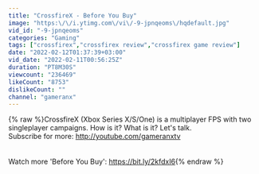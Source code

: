 ```yaml
---
title: "CrossfireX - Before You Buy"
image: "https:\/\/i.ytimg.com\/vi\/-9-jpnqeoms\/hqdefault.jpg"
vid_id: "-9-jpnqeoms"
categories: "Gaming"
tags: ["crossfirex","crossfirex review","crossfirex game review"]
date: "2022-02-12T01:37:39+03:00"
vid_date: "2022-02-11T00:56:25Z"
duration: "PT8M30S"
viewcount: "236469"
likeCount: "8753"
dislikeCount: ""
channel: "gameranx"
---
```

{% raw %}CrossfireX (Xbox Series X/S/One) is a multiplayer FPS with two singleplayer campaigns. How is it? What is it? Let's talk.<br />Subscribe for more: <a rel="nofollow" target="blank" href="http://youtube.com/gameranxtv">http://youtube.com/gameranxtv</a> <br /><br /><br />Watch more 'Before You Buy': <a rel="nofollow" target="blank" href="https://bit.ly/2kfdxI6">https://bit.ly/2kfdxI6</a>{% endraw %}
